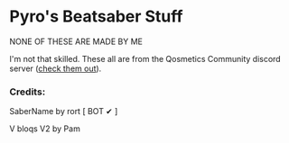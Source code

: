 # Pyro's Beatsaber Stuff
NONE OF THESE ARE MADE BY ME

I'm not that skilled. These all are from the Qosmetics Community discord server ([check them out](https://discord.gg/qosmetics)).

### Credits:

SaberName by rort [ BOT ✔ ]

V bloqs V2 by Pam
